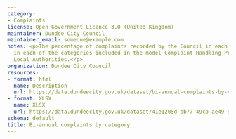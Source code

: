 ```yaml
---
category:
- Complaints
license: Open Government Licence 3.0 (United Kingdom)
maintainer: Dundee City Council
maintainer_email: someone@example.com
notes: <p>The percentage of complaints recorded by the Council in each six month period
  in each of the categories included in the model Complaint Handling Procedure in
  Local Authorities.</p>
organization: Dundee City Council
resources:
- format: html
  name: Description
  url: https://data.dundeecity.gov.uk/dataset/bi-annual-complaints-by-category
- format: XLSX
  name: XLSX
  url: https://data.dundeecity.gov.uk/dataset/41e1205d-ab77-49cb-ae49-941a2e964269/resource/67d2ccd8-24a6-43de-9210-e563bce76039/download/ibill-findlaycomplaints-by-nature.xlsx
schema: default
title: Bi-annual complaints by category
---
```

